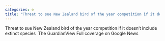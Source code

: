 ```yaml
---
categories: e
title: "Threat to sue New Zealand bird of the year competition if it doesn’t include extinct species  The Guardian"
---
```

Threat to sue New Zealand bird of the year competition if it doesn’t include extinct species&nbsp;&nbsp;The GuardianView Full coverage on Google News